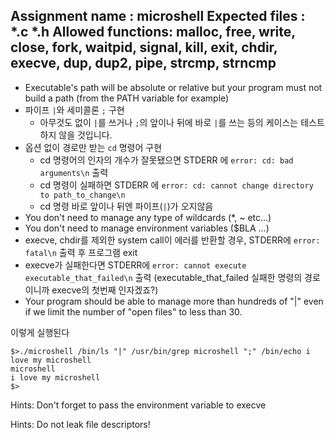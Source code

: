 Assignment name  : microshell
Expected files   : *.c *.h
Allowed functions: malloc, free, write, close, fork, waitpid, signal, kill, exit, chdir, execve, dup, dup2, pipe, strcmp, strncmp
--------------------------------------------------------------------------------------

- Executable's path will be absolute or relative but your program must not build a path (from the PATH variable for example)
- 파이프 `|`와 세미콜론 `;` 구현
	- 아무것도 없이 `|`를 쓰거나 `;`의 앞이나 뒤에 바로 `|`를 쓰는 등의 케이스는 테스트하지 않을 것입니다.
- 옵션 없이 경로만 받는 `cd` 명령어 구현
	- cd 명령어의 인자의 개수가 잘못됐으면 STDERR 에 `error: cd: bad arguments\n` 출력
	- cd 명령이 실패하면 STDERR 에 `error: cd: cannot change directory to path_to_change\n`
	- cd 명령 바로 앞이나 뒤엔 파이프(`|`)가 오지않음
- You don't need to manage any type of wildcards (*, ~ etc...)
- You don't need to manage environment variables ($BLA ...)
- execve, chdir를 제외한 system call이 에러를 반환할 경우, STDERR에 `error: fatal\n` 출력 후 프로그램 exit
- execve가 실패한다면 STDERR에 `error: cannot execute executable_that_failed\n` 출력 (executable_that_failed 실패한 명령의 경로이니까 execve의 첫번째 인자겠죠?)
- Your program should be able to manage more than hundreds of "|" even if we limit the number of "open files" to less than 30.

이렇게 실행된다
```
$>./microshell /bin/ls "|" /usr/bin/grep microshell ";" /bin/echo i love my microshell
microshell
i love my microshell
$>
```
Hints:
Don't forget to pass the environment variable to execve

Hints:
Do not leak file descriptors!
